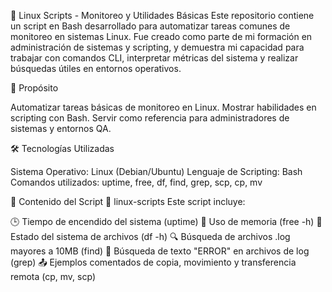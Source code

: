 🐧 Linux Scripts - Monitoreo y Utilidades Básicas
Este repositorio contiene un script en Bash desarrollado para automatizar tareas comunes de monitoreo en sistemas Linux. Fue creado como parte de mi formación en administración de sistemas y scripting, y demuestra mi capacidad para trabajar con comandos CLI, interpretar métricas del sistema y realizar búsquedas útiles en entornos operativos.

🎯 Propósito

Automatizar tareas básicas de monitoreo en Linux.
Mostrar habilidades en scripting con Bash.
Servir como referencia para administradores de sistemas y entornos QA.


🛠️ Tecnologías Utilizadas

Sistema Operativo: Linux (Debian/Ubuntu)
Lenguaje de Scripting: Bash
Comandos utilizados: uptime, free, df, find, grep, scp, cp, mv


📄 Contenido del Script
📁 linux-scripts
Este script incluye:

🕒 Tiempo de encendido del sistema (uptime)
💾 Uso de memoria (free -h)
📂 Estado del sistema de archivos (df -h)
🔍 Búsqueda de archivos .log mayores a 10MB (find)
📝 Búsqueda de texto "ERROR" en archivos de log (grep)
📤 Ejemplos comentados de copia, movimiento y transferencia remota (cp, mv, scp)
